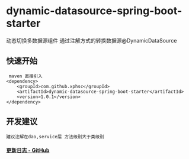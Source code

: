 # dynamic-datasource-spring-boot-starter
动态切换多数据源组件
 通过注解方式的转换数据源@DynamicDataSource
 
## 快速开始
~~~
 maven 直接引入
<dependency>
    <groupId>com.github.xphsc</groupId>
    <artifactId>dynamic-datasource-spring-boot-starter</artifactId>
    <version>1.0.1</version>
</dependency>
~~~
## 开发建议
~~~
建议注解在dao,service层 方法级别大于类级别
~~~

#### [更新日志 - GitHub](https://github.com/xphsc/easyjdbc/wiki/changelog)

